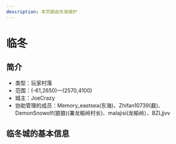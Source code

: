 ```yaml
---
description: 本页面由东海维护
---
```


# 临冬

## 简介

* 类型：玩家村落
* 范围：\(-61,2650\)—\(2570,4100\)
* 城主：JoeCrazy 
* 协助管理的成员：Memory_eastsea(东海)、Zhifan10739(鼖)、DemonSnowolf(狼狼)(兼龙榆岭村长)、malajisi(龙榆岭）、BZLjjvv

## 临冬城的基本信息






